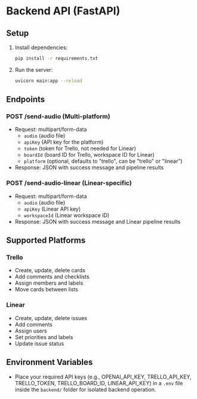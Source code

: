# Backend API (FastAPI)

## Setup

1. Install dependencies:
   ```bash
   pip install -r requirements.txt
   ```

2. Run the server:
   ```bash
   uvicorn main:app --reload
   ```

## Endpoints

### POST /send-audio (Multi-platform)
- Request: multipart/form-data
  - `audio` (audio file)
  - `apiKey` (API key for the platform)
  - `token` (token for Trello, not needed for Linear)
  - `boardId` (board ID for Trello, workspace ID for Linear)
  - `platform` (optional, defaults to "trello", can be "trello" or "linear")
- Response: JSON with success message and pipeline results

### POST /send-audio-linear (Linear-specific)
- Request: multipart/form-data
  - `audio` (audio file)
  - `apiKey` (Linear API key)
  - `workspaceId` (Linear workspace ID)
- Response: JSON with success message and Linear pipeline results

## Supported Platforms

### Trello
- Create, update, delete cards
- Add comments and checklists
- Assign members and labels
- Move cards between lists

### Linear
- Create, update, delete issues
- Add comments
- Assign users
- Set priorities and labels
- Update issue status

## Environment Variables
- Place your required API keys (e.g., OPENAI_API_KEY, TRELLO_API_KEY, TRELLO_TOKEN, TRELLO_BOARD_ID, LINEAR_API_KEY) in a `.env` file inside the `backend/` folder for isolated backend operation. 